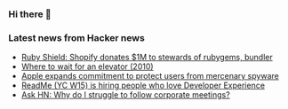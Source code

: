 ### Hi there 👋

<!--
**arashid-sh/arashid-sh** is a ✨ _special_ ✨ repository because its `README.md` (this file) appears on your GitHub profile.

Here are some ideas to get you started:

- 🔭 I’m currently working on ...
- 🌱 I’m currently learning ...
- 👯 I’m looking to collaborate on ...
- 🤔 I’m looking for help with ...
- 💬 Ask me about ...
- 📫 How to reach me: ...
- 😄 Pronouns: ...
- ⚡ Fun fact: ...
-->

### Latest news from Hacker news
<!-- BLOG-POST-LIST:START -->
- [Ruby Shield: Shopify donates $1M to stewards of rubygems, bundler](http://rubycentral.org/ruby-shield)
- [Where to wait for an elevator &lpar;2010&rpar;](https://www.johndcook.com/blog/2010/11/29/where-to-wait-for-an-elevator/)
- [Apple expands commitment to protect users from mercenary spyware](https://www.apple.com/newsroom/2022/07/apple-expands-commitment-to-protect-users-from-mercenary-spyware/)
- [ReadMe &lpar;YC W15&rpar; is hiring people who love Developer Experience](https://readme.com/careers)
- [Ask HN: Why do I struggle to follow corporate meetings?](https://news.ycombinator.com/item?id=32003266)
<!-- BLOG-POST-LIST:END -->
